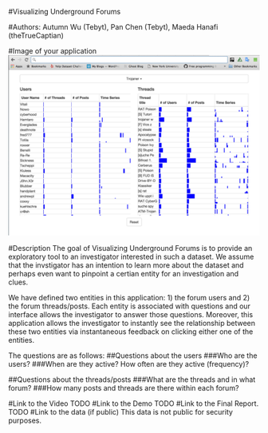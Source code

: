 
#Visualizing Underground Forums

#Authors: 
Autumn Wu (Tebyt), Pan Chen (Tebyt), Maeda Hanafi (theTrueCaptian)

#Image of your application
![alt tag](https://github.com/Tebyt/IV-Project/blob/master/screenshot1.png)

#Description
The goal of Visualizing Underground Forums is to provide an exploratory tool to an investigator interested in such a dataset. We assume that the invstigator has an intention to learn more about the dataset and perhaps even want to pinpoint a certian entity for an investigation and clues. 

We have defined two entities in this application: 1) the forum users and 2) the forum threads/posts. Each entity is associated with questions and our interface allows the investigator to answer those questions. Moreover, this application allows the investigator to instantly see the relationship between these two entities via instantaneous feedback on clicking either one of the entities.

The questions are as follows:
##Questions about the users
###Who are the users?
###When are they active? How often are they active (frequency)?

##Questions about the threads/posts
###What are the threads and in what forum?
###How many posts and threads are there within each forum?


#Link to the Video
TODO
#Link to the Demo
TODO
#Link to the Final Report.
TODO
#Link to the data (if public)
This data is not public for security purposes. 

